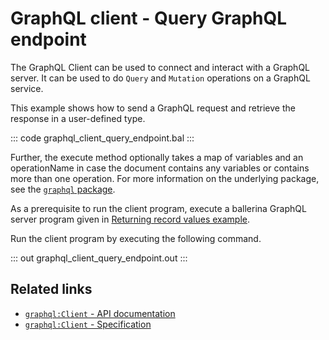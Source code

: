 # GraphQL client - Query GraphQL endpoint

The GraphQL Client can be used to connect and interact with a GraphQL server. It can be used to do `Query` and `Mutation` operations on a GraphQL service.

This example shows how to send a GraphQL request and retrieve the response in a user-defined type.

::: code graphql_client_query_endpoint.bal :::

Further, the execute method optionally takes a map of variables and an operationName in case the document contains any variables or contains more than one operation. For more information on the underlying package, see the [`graphql` package](https://lib.ballerina.io/ballerina/graphql/latest/).

As a prerequisite to run the client program, execute a ballerina GraphQL server program given in [Returning record values example](https://ballerina.io/learn/by-example/graphql-returning-record-values).

Run the client program by executing the following command.

::: out graphql_client_query_endpoint.out :::

## Related links
- [`graphql:Client` - API documentation](https://lib.ballerina.io/ballerina/graphql/latest/clients/Client)
- [`graphql:Client` - Specification](/spec/graphql/#25-client)
